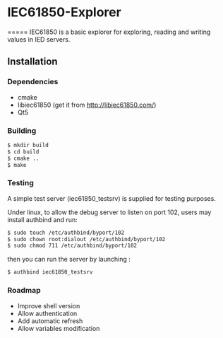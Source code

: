 # IEC61850-Explorer
=====
IEC61850 is a basic explorer for exploring, reading and writing values in IED servers.

Installation
------------

### Dependencies

- cmake
- libiec61850 (get it from http://libiec61850.com/)
- Qt5

### Building
```sh
$ mkdir build
$ cd build
$ cmake ..
$ make
```

### Testing

A simple test server (iec61850\_testsrv) is supplied for testing purposes.

Under linux, to allow the debug server to listen on port 102, users may install authbind and run:
```sh
$ sudo touch /etc/authbind/byport/102
$ sudo chown root:dialout /etc/authbind/byport/102
$ sudo chmod 711 /etc/authbind/byport/102
```

then you can run the server by launching :
```sh
$ authbind iec61850_testsrv
```

### Roadmap

- Improve shell version
- Allow authentication
- Add automatic refresh
- Allow variables modification
